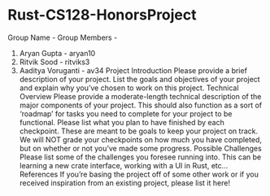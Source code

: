 # Rust-CS128-HonorsProject
Group Name - 
Group Members -
  1. Aryan Gupta - aryan10
  2. Ritvik Sood - ritviks3
  3. Aaditya Voruganti - av34
Project Introduction
  Please provide a brief description of your project. List the goals and objectives of your project and explain why you’ve chosen to work on this project.
Technical Overview
  Please provide a moderate-length technical description of the major components of your project. This should also function as a sort of ‘roadmap’ for tasks you need     to complete for your project to be functional.
  Please list what you plan to have finished by each checkpoint. These are meant to be goals to keep your project on track. We will NOT grade your checkpoints on how      much you have completed, but on whether or not you’ve made some progress. 
Possible Challenges
  Please list some of the challenges you foresee running into.
  This can be learning a new crate interface, working with a UI in Rust, etc…
References
  If you’re basing the project off of some other work or if you received inspiration from an existing project, please list it here!
